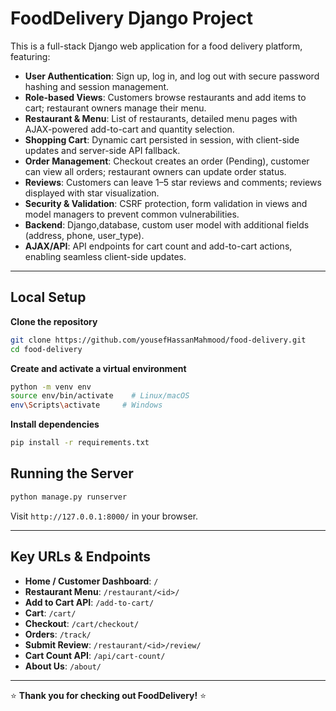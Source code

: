 # FoodDelivery Django Project

This is a full-stack Django web application for a food delivery platform, featuring:

* **User Authentication**: Sign up, log in, and log out with secure password hashing and session management.
* **Role-based Views**: Customers browse restaurants and add items to cart; restaurant owners manage their menu.
* **Restaurant & Menu**: List of restaurants, detailed menu pages with AJAX-powered add-to-cart and quantity selection.
* **Shopping Cart**: Dynamic cart persisted in session, with client-side updates and server-side API fallback.
* **Order Management**: Checkout creates an order (Pending), customer can view all orders; restaurant owners can update order status.
* **Reviews**: Customers can leave 1–5 star reviews and comments; reviews displayed with star visualization.
* **Security & Validation**: CSRF protection, form validation in views and model managers to prevent common vulnerabilities.
* **Backend**: Django,database, custom user model with additional fields (address, phone, user\_type).
* **AJAX/API**: API endpoints for cart count and add-to-cart actions, enabling seamless client-side updates.

---


## Local Setup

 **Clone the repository**

   ```bash
   git clone https://github.com/yousefHassanMahmood/food-delivery.git
   cd food-delivery
   ```
 **Create and activate a virtual environment**

   ```bash
   python -m venv env
   source env/bin/activate    # Linux/macOS
   env\Scripts\activate     # Windows
   ```
 **Install dependencies**

   ```bash
   pip install -r requirements.txt
   ```


## Running the Server

```bash
python manage.py runserver
```

Visit `http://127.0.0.1:8000/` in your browser.



---

## Key URLs & Endpoints

* **Home / Customer Dashboard**: `/`
* **Restaurant Menu**: `/restaurant/<id>/`
* **Add to Cart API**: `/add-to-cart/` 
* **Cart**: `/cart/`
* **Checkout**: `/cart/checkout/`
* **Orders**: `/track/`
* **Submit Review**: `/restaurant/<id>/review/`
* **Cart Count API**: `/api/cart-count/`
* **About Us**: `/about/`

---


⭐ **Thank you for checking out FoodDelivery!** ⭐
